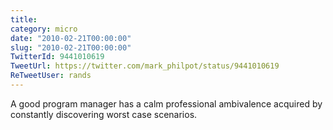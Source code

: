```yaml
---
title: 
category: micro
date: "2010-02-21T00:00:00"
slug: "2010-02-21T00:00:00"
TwitterId: 9441010619
TweetUrl: https://twitter.com/mark_philpot/status/9441010619
ReTweetUser: rands
---
```


<i class="fa fa-retweet" aria-hidden="true"></i> A good program manager has a calm professional ambivalence acquired by constantly discovering worst case scenarios.